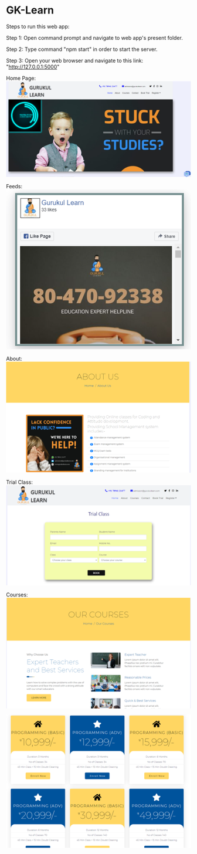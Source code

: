 # GK-Learn

Steps to run this web app:

Step 1: Open command prompt and navigate to web app's present folder.

Step 2: Type command "npm start" in order to start the server.

Step 3: Open your web browser and navigate to this link: "http://127.0.0.1:5000"

Home Page:
![](images/Home.png)

Feeds:
![](images/Twitter%20Feed.png)

About:
![](images/About.png)

Trial Class:
![](images/Trial%20Class.png)

Courses:
![](images/Courses.png)

![](images/Courses%202.png)


